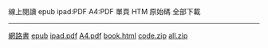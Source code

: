 線上閱讀       epub           ipad:PDF      A4:PDF     單頁 HTM     原始碼      全部下載
------------   ----------     -----------   --------   -----------  ----------  -------------
[網路書]       [epub]         [ipad.pdf]    [A4.pdf]   [book.html]  [code.zip]  [all.zip]

[網路書]:../htm/book.html
[epub]: ../book/A4.epub
[ipad.pdf]: ../book/ipad.pdf
[A4.pdf]: ../book/A4.pdf
[code.zip]: ../code.zip
[book.html]: ../book/book.html
[all.zip]: https://github.com/ccckmit/webbook/archive/gh-pages.zip

